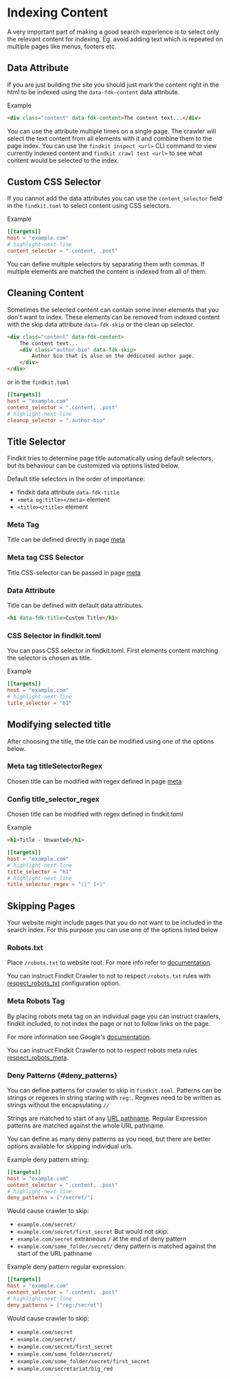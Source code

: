 # Indexing Content

A very important part of making a good search experience is to select only the
relevant content for indexing. Eg. avoid adding text which is repeated on
multiple pages like menus, footers etc.

## Data Attribute

If you are just building the site you should just mark the content right in the
html to be indexed using the `data-fdk-content` data attribute.

Example

```html
<div class="content" data-fdk-content>The content text...</div>
```

You can use the attribute multiple times on a single page. The crawler will
select the text content from all elements with it and combine them to the page
index. You can use the `findkit inspect <url>` CLI command to view currently indexed content
and `findkit crawl test <url>` to see what content would be selected to the index.

## Custom CSS Selector

If you cannot add the data attributes you can use the `content_selector` field
in the `findkit.toml` to select content using CSS selectors.

Example

```toml
[[targets]]
host = "example.com"
# highlight-next-line
content_selector = ".content, .post"
```

You can define multiple selectors by separating them with commas. If multiple
elements are matched the content is indexed from all of them.

## Cleaning Content

Sometimes the selected content can contain some inner elements that you don't
want to index. These elements can be removed from indexed content with the skip data attribute
`data-fdk-skip` or the clean up selector.

```html
<div class="content" data-fdk-content>
	The content text...
	<div class="author-bio" data-fdk-skip>
		Author bio that is also on the dedicated author page.
	</div>
</div>
```

or in the `findkit.toml`

```toml
[[targets]]
host = "example.com"
content_selector = ".content, .post"
# highlight-next-line
cleanup_selector = ".author-bio"
```

## Title Selector

Findkit tries to determine page title automatically using default selectors,
but its behaviour can be customized via options listed below.

Default title selectors in the order of importance:

- findkit data attribute `data-fdk-title`
- `<meta og:title></meta>` element
- `<title></title>` element

### Meta Tag

Title can be defined directly in page [meta](/crawler/meta-tag#title)

### Meta tag CSS Selector

Title CSS-selector can be passed in page [meta](/crawler/meta-tag#titleSelector)

### Data Attribute

Title can be defined with default data attributes.

```html
<h1 data-fdk-title>Custom Title</h1>
```

### CSS Selector in findkit.toml

You can pass CSS selector in findkit.toml. First elements content matching the selector is chosen as title.

Example

```toml
[[targets]]
host = "example.com"
# highlight-next-line
title_selector = "h1"
```

## Modifying selected title

After choosing the title, the title can be modified using one of the options below.

### Meta tag titleSelectorRegex

Chosen title can be modified with regex defined in page [meta](/crawler/meta-tag#titleSelectorRegex)

### Config title_selector_regex

Chosen title can be modified with regex defined in findkit.toml

Example

```html
<h1>Title - Unwanted</h1>
```

```toml
[[targets]]
host = "example.com"
# highlight-next-line
title_selector = "h1"
# highlight-next-line
title_selector_regex = "([^ ]+)"
```

## Skipping Pages

Your website might include pages that you do not want to be
included in the search index. For this purpose you can use one of the
options listed below

### Robots.txt

Place `/robots.txt` to website root.
For more info refer to [documentation](https://developer.mozilla.org/en-US/docs/Glossary/Robots.txt).

You can instruct Findkit Crawler to not to respect `/robots.txt` rules with [respect_robots_txt](/crawler/toml/index#respect_robots_txt) configuration option.

### Meta Robots Tag

By placing robots meta tag on an individual page you can instruct crawlers, findkit included,
to not index the page or not to follow links on the page.

For more information see Google's [documentation](https://developers.google.com/search/docs/crawling-indexing/robots-meta-tag).

You can instruct Findkit Crawler to not to respect robots meta rules [respect_robots_meta](/crawler/toml/index#respect_robots_meta).

### Deny Patterns {#deny_patterns}

You can define patterns for crawler to skip in `findkit.toml`.
Patterns can be strings or regexes in string staring with `reg:`. Regexes need to be written as strings without the encapsulating `//`

Strings are matched to start of any [URL pathname](https://developer.mozilla.org/en-US/docs/Web/API/URL/pathname).
Regular Expression patterns are matched against the whole URL pathname.

You can define as many deny patterns as you need, but there are better options available for skipping individual urls.

Example deny pattern string:

```toml
[[targets]]
host = "example.com"
content_selector = ".content, .post"
# highlight-next-line
deny_patterns = ["/secret/"]
```

Would cause crawler to skip:

- `example.com/secret/`
- `example.com/secret/first_secret`
  But would not skip:
- `example.com/secret` extraneous `/` at the end of deny pattern
- `example.com/some_folder/secret/` deny pattern is matched against the start of the URL pathname

Example deny pattern regular expression:

```toml
[[targets]]
host = "example.com"
content_selector = ".content, .post"
# highlight-next-line
deny_patterns = ["reg:/secret"]
```

Would cause crawler to skip:

- `example.com/secret`
- `example.com/secret/`
- `example.com/secret/first_secret`
- `example.com/some_folder/secret/`
- `example.com/some_folder/secret/first_secret`
- `example.com/secretariat/big_red`
